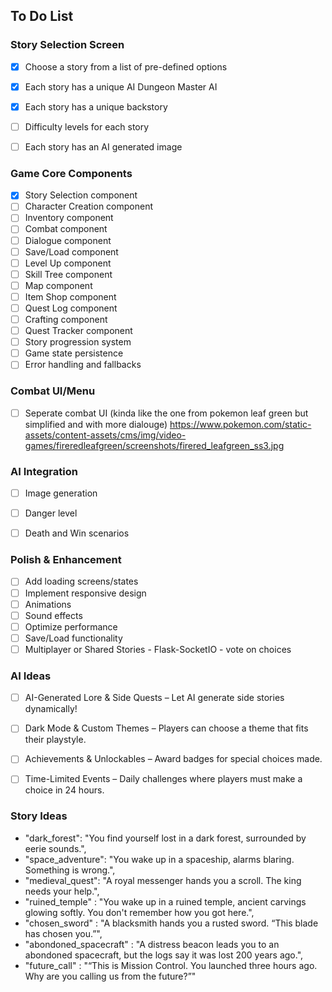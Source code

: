 ## To Do List

### Story Selection Screen
- [x] Choose a story from a list of pre-defined options
- [x] Each story has a unique AI Dungeon Master AI
- [x] Each story has a unique backstory
- [ ] Difficulty levels for each story
- [ ] Each story has an AI generated image


### Game Core Components
- [x] Story Selection component
- [ ] Character Creation component
- [ ] Inventory component
- [ ] Combat component
- [ ] Dialogue component
- [ ] Save/Load component
- [ ] Level Up component
- [ ] Skill Tree component
- [ ] Map component
- [ ] Item Shop component
- [ ] Quest Log component
- [ ] Crafting component
- [ ] Quest Tracker component
- [ ] Story progression system
- [ ] Game state persistence
- [ ] Error handling and fallbacks

### Combat UI/Menu
- [ ] Seperate combat UI (kinda like the one from pokemon leaf green but simplified and with more dialouge)
https://www.pokemon.com/static-assets/content-assets/cms/img/video-games/fireredleafgreen/screenshots/firered_leafgreen_ss3.jpg

### AI Integration
- [ ] Image generation
- [ ] Danger level
- [ ] Death and Win scenarios


### Polish & Enhancement
- [ ] Add loading screens/states
- [ ] Implement responsive design
- [ ] Animations
- [ ] Sound effects
- [ ] Optimize performance
- [ ] Save/Load functionality
- [ ] Multiplayer or Shared Stories - Flask-SocketIO - vote on choices

### AI Ideas
-[ ] AI-Generated Lore & Side Quests – Let AI generate side stories dynamically!
-[ ] Dark Mode & Custom Themes – Players can choose a theme that fits their playstyle.
-[ ] Achievements & Unlockables – Award badges for special choices made.
-[ ] Time-Limited Events – Daily challenges where players must make a choice in 24 hours.


### Story Ideas
- "dark_forest": "You find yourself lost in a dark forest, surrounded by eerie sounds.",
- "space_adventure": "You wake up in a spaceship, alarms blaring. Something is wrong.",
- "medieval_quest": "A royal messenger hands you a scroll. The king needs your help.",
- "ruined_temple" : "You wake up in a ruined temple, ancient carvings glowing softly. You don't remember how you got here.",
- "chosen_sword" : "A blacksmith hands you a rusted sword. “This blade has chosen you.”",
- "abondoned_spacecraft" : "A distress beacon leads you to an abondoned spacecraft, but the logs say it was lost 200 years ago.",
- "future_call" : "“This is Mission Control. You launched three hours ago. Why are you calling us from the future?”"